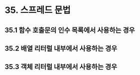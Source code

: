 # 35. 스프레드 문법

## 35.1 함수 호출문의 인수 목록에서 사용하는 경우

## 35.2 배열 리터럴 내부에서 사용하는 경우

## 35.3 객체 리터럴 내부에서 사용하는 경우
